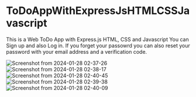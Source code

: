 # ToDoAppWithExpressJsHTMLCSSJavascript
This is a Web ToDo App with Express.js HTML, CSS and Javascript
You can Sign up and also Log in.
If you forget your passowrd you can also reset your password with your email address and a verification code.


![Screenshot from 2024-01-28 02-37-26](https://github.com/ArashKarampour/ToDoAppWithExpressJsHTMLCSSJavascript/assets/72198577/fbf40371-91e9-4b74-b8bb-d9ddb3610479)
![Screenshot from 2024-01-28 02-38-17](https://github.com/ArashKarampour/ToDoAppWithExpressJsHTMLCSSJavascript/assets/72198577/7235c1ed-394f-4dd4-ab9a-0038d9addc2b)
![Screenshot from 2024-01-28 02-40-45](https://github.com/ArashKarampour/ToDoAppWithExpressJsHTMLCSSJavascript/assets/72198577/7f74adc5-5454-4a3a-9800-e2e14785c160)
![Screenshot from 2024-01-28 02-39-38](https://github.com/ArashKarampour/ToDoAppWithExpressJsHTMLCSSJavascript/assets/72198577/3fc79afb-792a-4fdf-9b1c-21ee7c370d2f)
![Screenshot from 2024-01-28 02-40-09](https://github.com/ArashKarampour/ToDoAppWithExpressJsHTMLCSSJavascript/assets/72198577/fc3eb8bf-a278-4a96-bb24-7f3aa482ac32)
